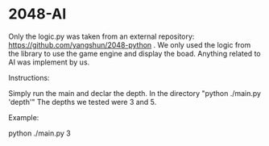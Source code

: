 # 2048-AI

Only the logic.py was taken from an external repository: https://github.com/yangshun/2048-python .
We only used the logic from the library to use the game engine and display the boad. Anything related to AI was implement by us.

Instructions:

Simply run the main and declar the depth. In the directory "python ./main.py 'depth'"
The depths we tested were 3 and 5.

Example:

python ./main.py 3
